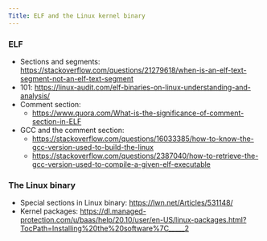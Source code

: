 ```yaml
---
Title: ELF and the Linux kernel binary
---
```


### ELF
* Sections and segments: https://stackoverflow.com/questions/21279618/when-is-an-elf-text-segment-not-an-elf-text-segment
* 101: https://linux-audit.com/elf-binaries-on-linux-understanding-and-analysis/
* Comment section:
  * https://www.quora.com/What-is-the-significance-of-comment-section-in-ELF
* GCC and the comment section:
  * https://stackoverflow.com/questions/16033385/how-to-know-the-gcc-version-used-to-build-the-linux
  * https://stackoverflow.com/questions/2387040/how-to-retrieve-the-gcc-version-used-to-compile-a-given-elf-executable

### The Linux binary
* Special sections in Linux binary: https://lwn.net/Articles/531148/
* Kernel packages: https://dl.managed-protection.com/u/baas/help/20.10/user/en-US/linux-packages.html?TocPath=Installing%20the%20software%7C_____2
